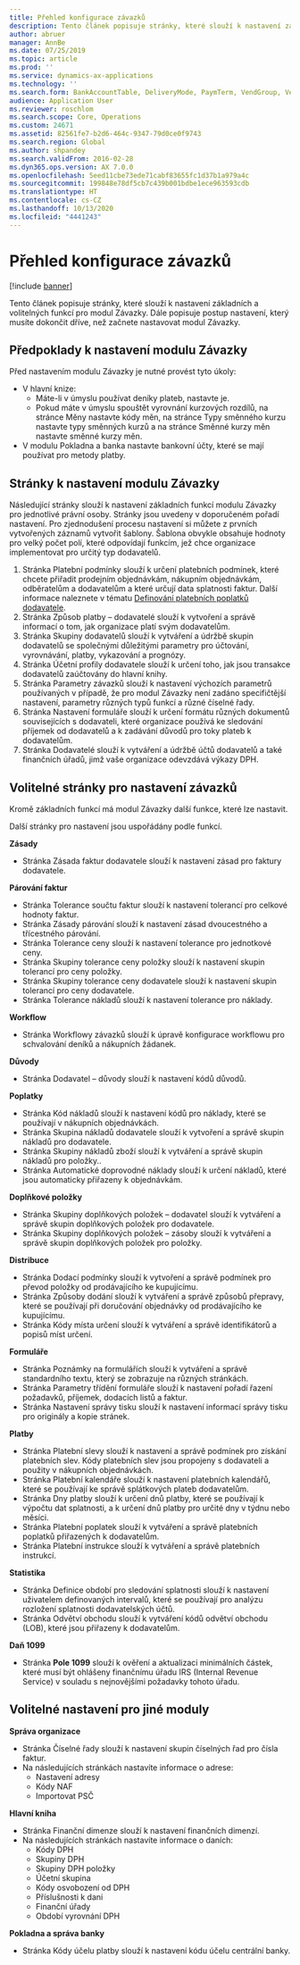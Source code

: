 ```yaml
---
title: Přehled konfigurace závazků
description: Tento článek popisuje stránky, které slouží k nastavení základních a volitelných funkcí pro modul Závazky. Dále popisuje postup nastavení, který musíte dokončit dříve, než začnete nastavovat modul Závazky.
author: abruer
manager: AnnBe
ms.date: 07/25/2019
ms.topic: article
ms.prod: ''
ms.service: dynamics-ax-applications
ms.technology: ''
ms.search.form: BankAccountTable, DeliveryMode, PaymTerm, VendGroup, VendParameters, VendPaymMode, VendTable, DeliveryReason, DeliveryTerms, DestinationCode
audience: Application User
ms.reviewer: roschlom
ms.search.scope: Core, Operations
ms.custom: 24671
ms.assetid: 82561fe7-b2d6-464c-9347-79d0ce0f9743
ms.search.region: Global
ms.author: shpandey
ms.search.validFrom: 2016-02-28
ms.dyn365.ops.version: AX 7.0.0
ms.openlocfilehash: 5eed11cbe73ede71cabf83655fc1d37b1a979a4c
ms.sourcegitcommit: 199848e78df5cb7c439b001bdbe1ece963593cdb
ms.translationtype: HT
ms.contentlocale: cs-CZ
ms.lasthandoff: 10/13/2020
ms.locfileid: "4441243"
---
```

# <a name="configure-accounts-payable-overview"></a>Přehled konfigurace závazků

[!include [banner](../includes/banner.md)]

Tento článek popisuje stránky, které slouží k nastavení základních a volitelných funkcí pro modul Závazky. Dále popisuje postup nastavení, který musíte dokončit dříve, než začnete nastavovat modul Závazky.

<a name="prerequisites-for-accounts-payable-setup"></a>Předpoklady k nastavení modulu Závazky
----------------------------------------

Před nastavením modulu Závazky je nutné provést tyto úkoly:

-   V hlavní knize:
    -   Máte-li v úmyslu používat deníky plateb, nastavte je.
    -   Pokud máte v úmyslu spouštět vyrovnání kurzových rozdílů, na stránce Měny nastavte kódy měn, na stránce Typy směnného kurzu nastavte typy směnných kurzů a na stránce Směnné kurzy měn nastavte směnné kurzy měn.
-   V modulu Pokladna a banka nastavte bankovní účty, které se mají používat pro metody platby.

## <a name="setup-pages-for-accounts-payable"></a>Stránky k nastavení modulu Závazky

Následující stránky slouží k nastavení základních funkcí modulu Závazky pro jednotlivé právní osoby. Stránky jsou uvedeny v doporučeném pořadí nastavení. Pro zjednodušení procesu nastavení si můžete z prvních vytvořených záznamů vytvořit šablony. Šablona obvykle obsahuje hodnoty pro velký počet polí, které odpovídají funkcím, jež chce organizace implementovat pro určitý typ dodavatelů.
1.  Stránka Platební podmínky slouží k určení platebních podmínek, které chcete přiřadit prodejním objednávkám, nákupním objednávkám, odběratelům a dodavatelům a které určují data splatnosti faktur. Další informace naleznete v tématu [Definování platebních poplatků dodavatele](tasks/define-vendor-payment-fees.md).
2.  Stránka Způsob platby – dodavatelé slouží k vytvoření a správě informací o tom, jak organizace platí svým dodavatelům.
3.  Stránka Skupiny dodavatelů slouží k vytváření a údržbě skupin dodavatelů se společnými důležitými parametry pro účtování, vyrovnávání, platby, vykazování a prognózy.
4.  Stránka Účetní profily dodavatele slouží k určení toho, jak jsou transakce dodavatelů zaúčtovány do hlavní knihy.
5.  Stránka Parametry závazků slouží k nastavení výchozích parametrů používaných v případě, že pro modul Závazky není zadáno specifičtější nastavení, parametry různých typů funkcí a různé číselné řady.
6.  Stránka Nastavení formuláře slouží k určení formátu různých dokumentů souvisejících s dodavateli, které organizace používá ke sledování příjemek od dodavatelů a k zadávání důvodů pro toky plateb k dodavatelům.
7.  Stránka Dodavatelé slouží k vytváření a údržbě účtů dodavatelů a také finančních úřadů, jimž vaše organizace odevzdává výkazy DPH.

## <a name="optional-setup-pages-for-accounts-payable"></a>Volitelné stránky pro nastavení závazků
Kromě základních funkcí má modul Závazky další funkce, které lze nastavit.

Další stránky pro nastavení jsou uspořádány podle funkcí.

**Zásady**
-   Stránka Zásada faktur dodavatele slouží k nastavení zásad pro faktury dodavatele.

**Párování faktur**

-   Stránka Tolerance součtu faktur slouží k nastavení tolerancí pro celkové hodnoty faktur.
-   Stránka Zásady párování slouží k nastavení zásad dvoucestného a třícestného párování.
-   Stránka Tolerance ceny slouží k nastavení tolerance pro jednotkové ceny.
-   Stránka Skupiny tolerance ceny položky slouží k nastavení skupin tolerancí pro ceny položky.
-   Stránka Skupiny tolerance ceny dodavatele slouží k nastavení skupin tolerancí pro ceny dodavatele.
-   Stránka Tolerance nákladů slouží k nastavení tolerance pro náklady.

**Workflow**

-   Stránka Workflowy závazků slouží k úpravě konfigurace workflowu pro schvalování deníků a nákupních žádanek.

**Důvody**

-   Stránka Dodavatel – důvody slouží k nastavení kódů důvodů.

**Poplatky**

-   Stránka Kód nákladů slouží k nastavení kódů pro náklady, které se používají v nákupních objednávkách.
-   Stránka Skupina nákladů dodavatele slouží k vytvoření a správě skupin nákladů pro dodavatele.
-   Stránka Skupiny nákladů zboží slouží k vytváření a správě skupin nákladů pro položky..
-   Stránka Automatické doprovodné náklady slouží k určení nákladů, které jsou automaticky přiřazeny k objednávkám.

**Doplňkové položky**

-   Stránka Skupiny doplňkových položek – dodavatel slouží k vytváření a správě skupin doplňkových položek pro dodavatele.
-   Stránka Skupiny doplňkových položek – zásoby slouží k vytváření a správě skupin doplňkových položek pro položky.

**Distribuce**

-   Stránka Dodací podmínky slouží k vytvoření a správě podmínek pro převod položky od prodávajícího ke kupujícímu.
-   Stránka Způsoby dodání slouží k vytváření a správě způsobů přepravy, které se používají při doručování objednávky od prodávajícího ke kupujícímu.
-   Stránka Kódy místa určení slouží k vytváření a správě identifikátorů a popisů míst určení.

**Formuláře**

-   Stránka Poznámky na formulářích slouží k vytváření a správě standardního textu, který se zobrazuje na různých stránkách.
-   Stránka Parametry třídění formuláře slouží k nastavení pořadí řazení požadavků, příjemek, dodacích listů a faktur.
-   Stránka Nastavení správy tisku slouží k nastavení informací správy tisku pro originály a kopie stránek.

**Platby**

-   Stránka Platební slevy slouží k nastavení a správě podmínek pro získání platebních slev. Kódy platebních slev jsou propojeny s dodavateli a použity v nákupních objednávkách.
-   Stránka Platební kalendáře slouží k nastavení platebních kalendářů, které se používají ke správě splátkových plateb dodavatelům.
-   Stránka Dny platby slouží k určení dnů platby, které se používají k výpočtu dat splatnosti, a k určení dnů platby pro určité dny v týdnu nebo měsíci.
-   Stránka Platební poplatek slouží k vytváření a správě platebních poplatků přiřazených k dodavatelům.
-   Stránka Platební instrukce slouží k vytváření a správě platebních instrukcí.

**Statistika**

-   Stránka Definice období pro sledování splatnosti slouží k nastavení uživatelem definovaných intervalů, které se používají pro analýzu rozložení splatnosti dodavatelských účtů.
-   Stránka Odvětví obchodu slouží k vytváření kódů odvětví obchodu (LOB), které jsou přiřazeny k dodavatelům.

**Daň 1099**

-   Stránka **Pole 1099** slouží k ověření a aktualizaci minimálních částek, které musí být ohlášeny finančnímu úřadu IRS (Internal Revenue Service) v souladu s nejnovějšími požadavky tohoto úřadu.

## <a name="optional-setup-for-other-modules"></a>**Volitelné nastavení pro jiné moduly**
**Správa organizace**

-   Stránka Číselné řady slouží k nastavení skupin číselných řad pro čísla faktur.
-   Na následujících stránkách nastavíte informace o adrese:
    -   Nastavení adresy
    -   Kódy NAF
    -   Importovat PSČ

**Hlavní kniha**

-   Stránka Finanční dimenze slouží k nastavení finančních dimenzí.
-   Na následujících stránkách nastavíte informace o daních:
    -   Kódy DPH
    -   Skupiny DPH
    -   Skupiny DPH položky
    -   Účetní skupina
    -   Kódy osvobození od DPH
    -   Příslušnosti k dani
    -   Finanční úřady
    -   Období vyrovnání DPH

**Pokladna a správa banky**

-   Stránka Kódy účelu platby slouží k nastavení kódu účelu centrální banky.





